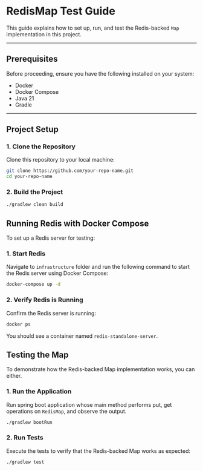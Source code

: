 # RedisMap Test Guide

This guide explains how to set up, run, and test the Redis-backed `Map` implementation in this project.

---

## Prerequisites

Before proceeding, ensure you have the following installed on your system:

- Docker
- Docker Compose
- Java 21
- Gradle

---

## Project Setup

### 1. Clone the Repository

Clone this repository to your local machine:

```bash
git clone https://github.com/your-repo-name.git
cd your-repo-name
```

### 2. Build the Project

```bash
./gradlew clean build
```

## Running Redis with Docker Compose

To set up a Redis server for testing:

### 1. Start Redis

Navigate to `infrastructure` folder and run the following command to start the Redis server using Docker Compose:

```bash
docker-compose up -d
```

### 2. Verify Redis is Running

Confirm the Redis server is running:

```bash
docker ps
```

You should see a container named `redis-standalone-server`.

## Testing the Map

To demonstrate how the Redis-backed Map implementation works, you can either.

### 1. Run the Application

Run spring boot application whose main method performs put, get operations on `RedisMap`, and observe the output.

```bash
./gradlew bootRun
```

### 2. Run Tests

Execute the tests to verify that the Redis-backed Map works as expected:

```bash
./gradlew test
```


